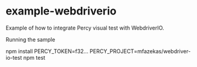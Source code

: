# example-webdriverio
Example of how to integrate Percy visual test with WebdriverIO.

Running the sample

   npm install
   PERCY_TOKEN=f32... PERCY_PROJECT=mfazekas/webdriver-io-test npm test
